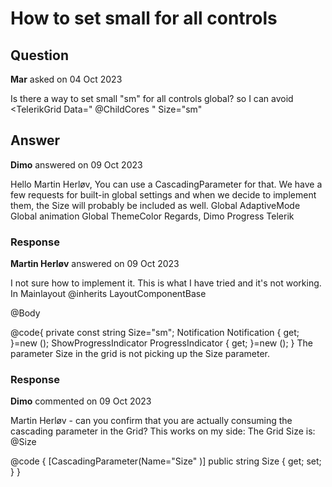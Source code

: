 # How to set small for all controls

## Question

**Mar** asked on 04 Oct 2023

Is there a way to set small "sm" for all controls global? so I can avoid <TelerikGrid Data=" @ChildCores " Size="sm"

## Answer

**Dimo** answered on 09 Oct 2023

Hello Martin Herløv, You can use a CascadingParameter for that. We have a few requests for built-in global settings and when we decide to implement them, the Size will probably be included as well. Global AdaptiveMode Global animation Global ThemeColor Regards, Dimo Progress Telerik

### Response

**Martin Herløv** answered on 09 Oct 2023

I not sure how to implement it. This is what I have tried and it's not working. In Mainlayout @inherits LayoutComponentBase

<TelerikRootComponent>
<UpdateAvailableDetector/>
<div class="sidebar bg-dark" style="min-width: 250px">
<NavMenu/>
</div>

<div class="main">
<TelerikNotification @ref="@Notification.Instance" HorizontalPosition="@NotificationHorizontalPosition.Center" VerticalPosition="@NotificationVerticalPosition.Top" Class="bi-notification">
</TelerikNotification>
<TelerikLoaderContainer Visible="@ProgressIndicator.Visible" Text="Working on it .." Size="@ThemeConstants.Loader.Size.Large" />
<CascadingValue IsFixed="true" Value="@Notification">
<CascadingValue Value="@ProgressIndicator">
<CascadingValue IsFixed="true" Value="@Size" Name="Size">
<div class="content">
@Body
</div>
</CascadingValue>
</CascadingValue>
</CascadingValue>
</div>
</TelerikRootComponent>

@code{ private const string Size="sm";
Notification Notification { get; }=new ();
ShowProgressIndicator ProgressIndicator { get; }=new ();
} The parameter Size in the grid is not picking up the Size parameter.

### Response

**Dimo** commented on 09 Oct 2023

Martin Herløv - can you confirm that you are actually consuming the cascading parameter in the Grid? This works on my side: The Grid Size is: @Size

<TelerikGrid Size="@Size" />

@code {
[CascadingParameter(Name="Size" )]
public string Size { get; set; }
}
